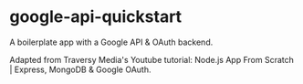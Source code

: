 # google-api-quickstart
A boilerplate app with a Google API &amp; OAuth backend.

Adapted from Traversy Media's Youtube tutorial: Node.js App From Scratch | Express, MongoDB & Google OAuth.

